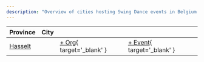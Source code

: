 ```yaml
---
description: "Overview of cities hosting Swing Dance events in Belgium."
---
```


| Province | City | | |
| --- | --- | --- | --- |
| [Hasselt](by_city.md#hasselt) | | [+ Org](https://github.com/swingdance/orgs/issues/new?assignees=&labels=add+org&projects=&template=02-add_entity.yml&title=%5Bfr_BE%5D%20%3CName%3E&region=fr_BE&province=Hasselt&city=Hasselt){ target='_blank' } | [+ Event](https://github.com/swingdance/events/issues/new?assignees=&labels=add+event&projects=&template=02-add_entity.yml&title=%5B2024%2Ffr_BE%5D%20%3CName%3E&region=fr_BE&province=Hasselt&city=Hasselt&org_id=&date_starts=2024-&date_ends=2024-){ target='_blank' } |
